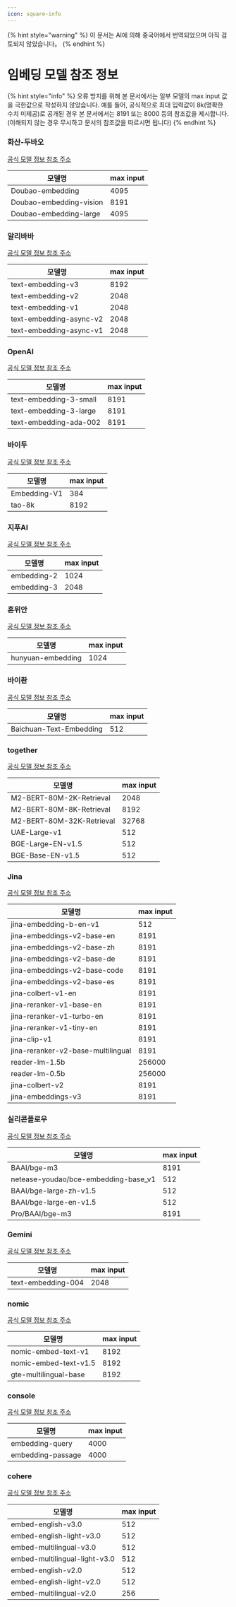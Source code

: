 ```yaml
---
icon: square-info
---
```


{% hint style="warning" %}
이 문서는 AI에 의해 중국어에서 번역되었으며 아직 검토되지 않았습니다。
{% endhint %}

# 임베딩 모델 참조 정보

{% hint style="info" %}
오류 방지를 위해 본 문서에서는 일부 모델의 max input 값을 극한값으로 작성하지 않았습니다. 예를 들어, 공식적으로 최대 입력값이 8k(명확한 수치 미제공)로 공개된 경우 본 문서에서는 8191 또는 8000 등의 참조값을 제시합니다. (이해되지 않는 경우 무시하고 문서의 참조값을 따르시면 됩니다)
{% endhint %}

### 화산-두바오

[공식 모델 정보 참조 주소](https://console.volcengine.com/ark/region:ark+cn-beijing/model?feature=\&projectName=default\&vendor=Bytedance\&view=LIST_VIEW)

| 모델명                      | max input |
| ------------------------- | --------- |
| Doubao-embedding        | 4095      |
| Doubao-embedding-vision | 8191      |
| Doubao-embedding-large  | 4095      |

### 알리바바

[공식 모델 정보 참조 주소](https://help.aliyun.com/zh/model-studio/user-guide/embedding?spm=a2c4g.11186623.0.i1)

| 모델명                      | max input |
| ------------------------- | --------- |
| text-embedding-v3       | 8192      |
| text-embedding-v2       | 2048      |
| text-embedding-v1       | 2048      |
| text-embedding-async-v2 | 2048      |
| text-embedding-async-v1 | 2048      |

### OpenAI  

[공식 모델 정보 참조 주소](https://platform.openai.com/docs/guides/embeddings#embedding-models)

| 모델명                     | max input |
| ------------------------ | --------- |
| text-embedding-3-small | 8191      |
| text-embedding-3-large | 8191      |
| text-embedding-ada-002 | 8191      |

### 바이두

[공식 모델 정보 참조 주소](https://cloud.baidu.com/doc/WENXINWORKSHOP/s/om6070n97#%E8%AF%B7%E6%B1%82%E5%8F%82%E6%95%B0)

| 모델명         | max input |
| ------------ | --------- |
| Embedding-V1 | 384       |
| tao-8k       | 8192      |

### 지푸AI

[공식 모델 정보 참조 주소](https://bigmodel.cn/console/modelcenter/square)

| 모델명        | max input |
| ------------ | --------- |
| embedding-2 | 1024      |
| embedding-3 | 2048      |

### 혼위안

[공식 모델 정보 참조 주소](https://cloud.tencent.com/document/product/1729/102832)

| 모델명              | max input |
| ----------------- | --------- |
| hunyuan-embedding | 1024      |

### 바이촨

[공식 모델 정보 참조 주소](https://platform.baichuan-ai.com/docs/text-Embedding)

| 모델명                      | max input |
| ------------------------- | --------- |
| Baichuan-Text-Embedding | 512       |

### together

[공식 모델 정보 참조 주소](https://docs.together.ai/docs/serverless-models#embedding-models)

| 모델명                        | max input |
| --------------------------- | --------- |
| M2-BERT-80M-2K-Retrieval  | 2048      |
| M2-BERT-80M-8K-Retrieval  | 8192      |
| M2-BERT-80M-32K-Retrieval | 32768     |
| UAE-Large-v1              | 512       |
| BGE-Large-EN-v1.5         | 512       |
| BGE-Base-EN-v1.5          | 512       |

### Jina  

[공식 모델 정보 참조 주소](https://jina.ai/models/jina-embedding-b-en-v1)

| 모델명                                 | max input |
| ------------------------------------ | --------- |
| jina-embedding-b-en-v1             | 512       |
| jina-embeddings-v2-base-en         | 8191      |
| jina-embeddings-v2-base-zh         | 8191      |
| jina-embeddings-v2-base-de         | 8191      |
| jina-embeddings-v2-base-code       | 8191      |
| jina-embeddings-v2-base-es         | 8191      |
| jina-colbert-v1-en                 | 8191      |
| jina-reranker-v1-base-en           | 8191      |
| jina-reranker-v1-turbo-en          | 8191      |
| jina-reranker-v1-tiny-en           | 8191      |
| jina-clip-v1                       | 8191      |
| jina-reranker-v2-base-multilingual | 8191      |
| reader-lm-1.5b                     | 256000    |
| reader-lm-0.5b                     | 256000    |
| jina-colbert-v2                    | 8191      |
| jina-embeddings-v3                 | 8191      |

### 실리콘플로우

[공식 모델 정보 참조 주소](https://siliconflow.cn/zh-cn/models)

| 모델명                                    | max input |
| --------------------------------------- | --------- |
| BAAI/bge-m3                           | 8191      |
| netease-youdao/bce-embedding-base\_v1 | 512       |
| BAAI/bge-large-zh-v1.5                | 512       |
| BAAI/bge-large-en-v1.5                | 512       |
| Pro/BAAI/bge-m3                       | 8191      |

### Gemini

[공식 모델 정보 참조 주소](https://ai.google.dev/gemini-api/docs/models/gemini?hl=zh-cn#text-embedding)

| 모델명               | max input |
| ------------------ | --------- |
| text-embedding-004 | 2048      |

### nomic

[공식 모델 정보 참조 주소](https://docs.nomic.ai/atlas/embeddings-and-retrieval/text-embedding)

| 모델명                    | max input |
| ----------------------- | --------- |
| nomic-embed-text-v1   | 8192      |
| nomic-embed-text-v1.5 | 8192      |
| gte-multilingual-base | 8192      |

### console

[공식 모델 정보 참조 주소](https://console.upstage.ai/docs/capabilities/embeddings)

| 모델명              | max input |
| ----------------- | --------- |
| embedding-query   | 4000      |
| embedding-passage | 4000      |

### cohere

[공식 모델 정보 참조 주소](https://docs.cohere.com/docs/models#embed)

| 모델명                            | max input |
| ------------------------------- | --------- |
| embed-english-v3.0            | 512       |
| embed-english-light-v3.0      | 512       |
| embed-multilingual-v3.0       | 512       |
| embed-multilingual-light-v3.0 | 512       |
| embed-english-v2.0            | 512       |
| embed-english-light-v2.0      | 512       |
| embed-multilingual-v2.0       | 256       |